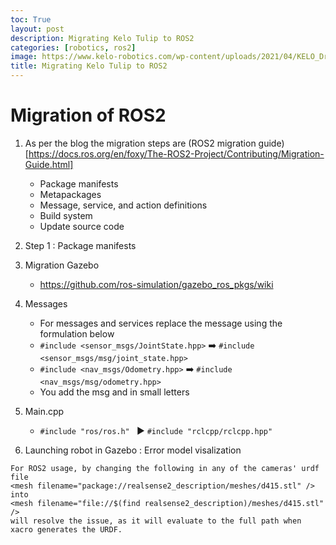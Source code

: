 ```yaml
---
toc: True
layout: post
description: Migrating Kelo Tulip to ROS2
categories: [robotics, ros2]
image: https://www.kelo-robotics.com/wp-content/uploads/2021/04/KELO_Drives_2_cropped.jpg
title: Migrating Kelo Tulip to ROS2
---
```



# Migration of ROS2

1. As per the blog the migration steps are (ROS2 migration guide)[https://docs.ros.org/en/foxy/The-ROS2-Project/Contributing/Migration-Guide.html]
    * Package manifests
    * Metapackages
    * Message, service, and action definitions
    * Build system
    * Update source code
3. Step 1 : Package manifests

4. Migration Gazebo
   * https://github.com/ros-simulation/gazebo_ros_pkgs/wiki

5. Messages 
   * For messages and services replace the message using the formulation below
   * ``` #include <sensor_msgs/JointState.hpp> ``` ➡️ ``` #include <sensor_msgs/msg/joint_state.hpp> ```
   * ``` #include <nav_msgs/Odometry.hpp> ``` ➡️ ``` #include <nav_msgs/msg/odometry.hpp> ```
   * You add the msg and in small letters

6. Main.cpp
   * ``` #include "ros/ros.h"  ``` ▶️ ``` #include "rclcpp/rclcpp.hpp" ```

7. Launching robot in Gazebo : Error model visalization 
```
For ROS2 usage, by changing the following in any of the cameras' urdf file
<mesh filename="package://realsense2_description/meshes/d415.stl" />
into
<mesh filename="file://$(find realsense2_description)/meshes/d415.stl" />
will resolve the issue, as it will evaluate to the full path when xacro generates the URDF.
```

   
